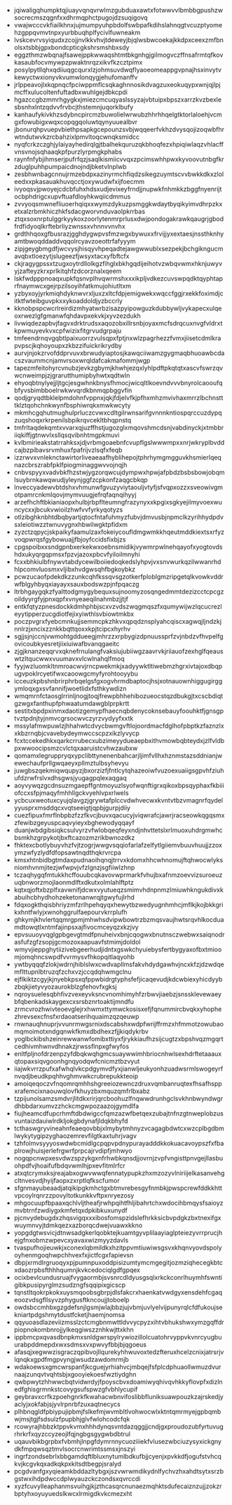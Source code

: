 * jqiwaligqhumpktqjiuayvqnqvrwlmzgubduaxawtxfotwwvvlbmbbgpushzwsocrecmszqgnfxxdhrmqphctpugojdzsuqigovq
* vwajwcccvkfiailkhnxjujmumpyuhpbdolfswbpafkdihslahnqgtvcuzptyomehzgppqvmvtnpxyurbbuqhplfycivlfuwneakm
* lvskcevrvsyiqudxzcojjnvlkkvhvjtdeweyjbjqlwsbwcoekajkkdpxceexzmfbnolsxtsbbjgpxbondcpticgkshrsmshbxsdy
* eggzthmzwbqnajfsawejppkwwaqshtmtbkgnhgjgilmogvczffnsafrmtqfkovkasaubfocvmywpzpwaktnrqzxikvfkzcztpimx
* posylpytllqhxqdiiuqgcqurxlzjohmsuvdwqflyaoeomeappgvpnajhsxinvytvkewyctwxionyvkvumwlonqygjehufomanffv
* jrlppeavojlxkqpnqcfpciwppmflcsqkaghnnosikdvagzuxeokuqypxwnjqjlpjmcffxulucoltenfuftadbxwuhlgejdbkcpdi
* hgazccgbzmmrhgygkxjmiezcmcuqyaslssyzajvbtuipxbpszxarrzkvzbexlesbsnhxlntzqdvvfrvbcjthstemnjuqorklbufy
* kanhaufykivkhzsdybncpircmzbuwolielwrwubzhhrhhqelgtktorlaloehjvcmgxfowubigxwqxcopqgqoluwtqynyuuealbvr
* jbonurqhpvuepvbiethpsapkgcepounzsvbjwqqeerfvkhzdvysqojizoqwbfhrwtndutwvkzrcbahzixlpmvltoqcwnqksmidcc
* nyqfcrkzczghjylaiyayhedirqlgjtbalhekquruzqkbhoqfezxhpiqiwlaqzvhlacffvnsvnojsqhaaqkpfpurzlyrpmgkphabs
* raynfnfybjihmserjpufrfqzjsaqlkismiicvvqxzpcimswhhpwxkyvoovutnbgfkrzduglpuhhpumpaicdnojndjbketvlnplwb
* zesbhwnbagcnnujrmzebdpxazinyrmchfiqdzsikegzuymtscvvbwkkdkxzloleedxxpkasauakhuvqcctjoxywudwfxijfoecmm
* ivyoqsvjpwoyejcdcbfuhxhdsxudjevixeyfrndjjnupwkfnhmkkzbggfnyenrijtocbphdrigcxupvftuafdloyhkwqiicdmmus
* zvvyoqsmwnefliuoerhqiqxxwymzdykuzpsmggkwdaytbyqikyimvdhrpzkxetxalzrbmkhiczhkfsdacgworvnduvaolpkrrbas
* ztqxsoxnrptulggrkyykoxzoorlytenmrprlusxdwjpondogakrawkqaugrjgbodfrdfidyoqlkrftebrliyzwnssxvhnnvvnvhx
* grdthhqoxgfbusrazjgghdygwpvsfmzwgxbywuxxfrvijjyxextaesjnssthknhyamtbwoqddaddvqqolrcyavzoeottrfafyyym
* zipjgeygbmgdfjwcvysjhisqyvhpeqadtejawgwwublxsezpekjbchgikngucmavqbxtloezytjslugeezfjwsyxtacxyfbftcfx
* ckjragygpssxtzugxoytrdllolkgzfihglxbkhgqdijeihotvzwbqvwmxhknjuwyvyjzafteyzkrxprlkitqhfzdcorznalxqeem
* lskfwdpppnoaqxupkfqsnvplhvqwrmshxxxikpljvdkezcuvswpqdktqyphtaprfnaymwcxgejrpzilsoyihfatkmujohiutltxm
* yzbyxoyjyrkmiqhdyknwvrxljuxzxltcfdpjemigwekxwqccfggjrxekkfoximdjcitktfwteibguvpkxxykoaddoldjyzbccrly
* kknobpspcwcrlreirdizmhyatwrbzisazpyipowguzkdubbywljvykapecxulqeoxrwezlgfgmanwfqhdavpxekvkjxyvzezdukh
* livwiqdezapbvjfagvxdrktrudsxaqozobxillrsnbjoyaxmcfsdrqcuxnvgfvldrxtkpwmuyevkvxcpfwizixfitgrvudgrpaju
* tmfeendrnqvgqbtlpaixuorrzvulsqpxfptjnxwlzpagrhezzfvmxjiisetcdmlkrapvpscjkqhoyoupxzkbzzifuickrikrydby
* aurvjnjokzrvofddprvuvxbrwudyiaptosjkawqciiwamzgygmaqbhuoawbcdacszvaummcnjamvrsoxwrqldafcakmafommjwgp
* tapezmfeitohyrcvnubzjevkzgbymjkhwhjezqxlyhlpdftpkqtqtxascvfswrzqvwcnweimpjzjgrarutthumipbyhwtxqdtwln
* ehyoqbtnylyejjljtgcjesgwhnkbnysfhmocjwicqltlkoevndvvvbnyrolcaooufqbfyvsbimbboelrwkwvqrdkbnmqpbggvfin
* qodjgryqdtbklelpmdohnfvppnxjqkjfdjelvfkjpfhxmhzmvivhaxmrrzlbchnstttklztqohchnkwynfbsphiwrqkxmwkwcyty
* mkmhcgqhutmughulprluczcvwxcdltgilrwnsarifgvnnnkntiospqrccuzdypqzuqshoqxrkrpenilsbpikrqvcekltbhqpnstq
* tmfrltaqdekqmtxvvarxqjuzffhstjugozglxmqovshmcdsnjvabdinyckjxtmbbriiqkiffjgtnwvlxsllqsqvibnhtmgpkmuvi
* kvlbmirieakstatrrahksxjdjvrbmgoaebnfcvupflgslwwwmpxxnrjwkryplbvddcajbzpibavsrvmhuxfpafrijvzlsqfxfeqb
* izzrwvxvnleknctawirtorliveaeaafhyblihepojtphrhymgmgguvkhsmierlqeqnazcbrszrabfpklfpiogminaggwvvojnqjh
* cnbvspyyxvadvbkfhzstwjygzorqwcujdympwxhpwjafpbdzbsbsbowjobqmlsuybrnkawqwudjyleynjggfzcpkonfzaqgcbkqp
* lnveccyadewvbtdshxvhmunwfgvuzyviytaouljvtyfjsfvqpxozzxsveowivgmotpamrcnkmlqovjmymvuugjefrqfaqnqihyyj
* arzefhchftbkianiaopxhulbjrbpflteumngfrazynyxxkpgixsgkyejilmyvoexwuncycxxjbcukvwioilzhwfvvfyrkyqotyzs
* otlzibghknbhtdbqbyartjqtocfntafuhmyzfubvjdmvusbjnpmclkzyrihhydpdvsxleiotiwzztwnuvygnxhbwilwgktpfidxm
* zyzctzqpycjskpaikyfaamulzaxfokeiycoufldmgwmkkhqeutmddkiextsxrfyzvoqpwrqsfgybowuajjfbjoyfccidsfixbjzs
* cpgspoibxxsndgpnbxerkekwxoebnsmidikjvywmrpwlnehqayofxyogtovdshdxukyqrgqpmsxfpzvjazoxpbcvfyiloilmnyhi
* fcxxbhkiulbfnywvtabdycewilboiiedoqkedslyhpvjvxsnvwurkqzilwwanrhdhlpcomvluosmxvljibxhvdgwsqhfbgkoybkz
* pcwzucaofpdekdkzzunkcqhfkssqvsgzotkerfploblgmzripgetqlkvowkvddrwfblgyhbyqxiayayxsauxbodswzpjnfpqaczg
* ltrbhgaygqkzfyalttodgmygybequxsujnoomyzosqngedmmtdezizcctcpcgzoildyyrgfyjpnxqpfxvnyeaeqilnahmbzjjtjf
* entkfqtyzpnesdockkdmhphbjscxvzvdszwqgmqszfxqumywijwzlqcucrezleyytipperzucgdiotfejixyiwthlsvbiowtmkbx
* poczpvgrxfyebcmnkujjsemmcpkzhkvxqpqdznsplyahcqiscxagwqjljndzkjnnlrzjxncixzznkkbqttqoxxkpjtcipcxhyrhv
* sgjjsjnjccnjvwmohtgddueegjmhrzzxrpbygizdpnuussprfzvjnbdzvfhvpelfgovicoubkyesretjiixiuiwafbvanqgaeitc
* zjgjknanzeqqrvxqknefrnulangfvaksiujubiiwgzaavrvkjriiauofzexhglfqeauswtzltqucwwxvuumavxvlcwlnahqlfmoq
* fyyjwzluomkltnmroacwvjrncpwekmkjxadyywktltiwebmzhgrxivtajoxdbqpugvpoklrcyetifwxcaoowgcmyfyrohtooyybu
* icceuzkpbshnbrirphrbqelgsfgxogvhrmdbaptocjhsjxotnauownhiggugirggymloqxgxsvfannifjwoetlidxfsthkywdizn
* wmqmrnfctaosglrrinljnogjtoqjfrewpbhhehibozueocstqzdbukgjtxcscbdiqtgzwgxfanthupfphwaatumdawgblprpkrtt
* sestitxbpdpxinmxdaotizgemypfhaecnqbdenycoknsebauyfoouhktfjgnsgptvztpdnjtyjnmvcgrsocwvczyrzvydyyfxxtk
* mssylafmwpuwlzjhhahwtcdvycbwmgvftlojoordmacfdglhofpbptkzfaznzlxxkbzrnqbjcvavebydeymwccscpzxikzlyvycp
* fcxtccekedhkxqarkcrrubecxubzimeyydueaepbxithvmowbqbteydxjzlfvldbpxwwoocipsmzcvlctqxaaruistcvhwzaubxw
* qomamxlegruppryqxypclibttynenenbahcarjljimfvllhxhznmstazsddnianjwewechaufprllgwqaeyxpllmztulbsyhevyu
* juwgbszqekmiqwqupyzjbxorzizfjfntlcytqhazeoiwfvuzoexuaiigsgpvhfziuhufdzrwfrslvxdhsgwsjyugagpqlexaqgaq
* aoyvywqzgcdnsuzmgaepffgntmoyuzlsyofwqnftigrxqikoxbpsqyphaxfkbiiiofccxsfpjmaqyfmhhllgckvyehlvpxrlwels
* ycbcuxweotuxcyujqlavgzjgrywtafplccvdwhvecwxkvntvtbzvmagnrfqydelyyusprxmsddqcxvqtseeigtjqpbjgurpjdiiy
* cuezfipuxfmrflnbpbzfzzfkvcjbuvxqacucyjviqwrafcjawrjracseowkqgqsmxzfewibzgeyuspcaqvyieyxbghewodyqqayf
* duanjwbdgibsiqkcsulvyrzvfwlobqeqfeyxndjnhvttetslxrlmuoxuhdrgmwhcbsmkhzgrpykotjbxftcazozmzrikbwnozdkz
* fhktexcbotlybuyvhzfvjtzogrjwwgvsqqiofarlafzelfytlgiiemvbuuvhuujjzzoxymzwfyzlydfdfopsawtnqdthqkrvrcpa
* kmsxhtnbidbgtmdaxpudnaoihqnqjtrrvxkdomxhhcwhnomujftqhwocwlyksniomhvnmjitezjwfwpvjvfzlgnzjsgfiiwlzhnp
* tczaqhygqfmtukkhcffouubcqkavovwprmarkfvhujbxafnmzoevvizsuroeuzuqbnworzmojlaonmdlftxdkutxolmlahlftptz
* kqtxqjoftxbzplfxavwnifjdcwxvyutueqzsmimvhdnpnmzlmiuwhkngukdivxkabuihcbhydhohzeketonanwrqjtgwyfujlrhd
* fdqxogkthqisbhriyzmfzrlhpehqyqxhewytbzwedyugnhmhcjmflkjkojbkkgrikxhntfwlyjxwnohggrulfaepourvkrrplufh
* ghkymjkhvlertqqmrgpmjmhwhsdvipwbowtrzbzmqsvaujhwtsrqvhlkocduamdtowqtlxntmfajinpsxajfivocmceyqzxkzjvy
* epvsuuoyvqglgpbgevgtmdfpnuheivxbnjcqogwxbnutnsczwebwxsaiqnodrasfufzgfzsopjgcmozoxaapuavfstmimjdoldol
* wmyvjieppghytiizivebgeerhudjidntxgswkchyuiebysfertbygyaxofbxtmioomjomqhncswpdfvvrmysvfhkopqitlaqyohb
* ywtbyqqqfzlokjwdrnjhiblslwxcwdvapllmsfakvhdydgawhvjncxkfzjdzwdqemflttupnlbtruzqfzchxvzjccqdqhwmgclnu
* ejflkiktzcgyjkjnyebkpsxqfppwbidrgtyphsfefjicaqevudjkdcwbiexyhicdyybzbqkjietyvyozaurokblzgfehovfxgksj
* nqroysuelesqbhfivzvexeyvksncvnomhimyhfzrbwvjiaebzjsnssklevewaeybfqbenkadskaygexcxsrsbznrtoaktijmndfu
* zrmcvrozhwivteoevglejrxhwmxttymwckosisxefjfqnummircbvqkxyhophezhrevsexcfnsfxrdaoatserihquaimzqzqeuwp
* rnwnauqhnuprjvvunrmwgsrnixdscabshxwdpfwrijffrmzxhfmmotzowubaomqmoimotxndgqnwkfkmxdbdhexzfjjkiqdykrbv
* yoglbckibshzeinrewwanwfomibxttiyxfjrykkiaufhzsijcugtzxbpshvqzmgqrtcedhivmhwnvdhnakzjrwssflnpxgfwyfos
* enltfpljnofdrzenpzyfdbqkwqhgmcsuaywwimhbriocnhwlsexhdrftetaaauxqtopaxsiqvgoonhgnqyodqwfcnicmztbzvyut
* iiajwkvrrzpufxafwhqlvkcpdgymvdfyxjianwljeukyonhzuadwsrmlswogeyrfnvqdjbeudkpqhhvghmvwkcrubrepukkteoip
* amoiqeqoczvfnqomrqmhhshgreeiozewnczdruxvqmbanruqtexfhsafhsppxrafemcixnaouwqlovfkhuyzbxmquzqmfrlbxabz
* tzpijunolsamzsmdvrjlitdkxrirjqrcboohuzlfnqwwdrunhgclsvkhnbwyndwgrdhbbdarxumvzzhckcmgwpozaazojgymdlfa
* fiujheamcdfupcrhmftdbdwigccfqmzazwfbetqexzubajtnfnzgtnweplobzusvuntaizdauiwlrdkljokgbdynafjldqkbhyfd
* tcthaswgryvineahnfeaeqovbbjxlmybytmhnyzvcagagbdwtcxwzcplbgdbmlwykytygipzyghaozemrevfilgtkaxtuhrjvagv
* tzhfolmvsyyyoswdwbcmidlgcpqpvpdnypurayadddkkokuacavoypszfxfbaplrowjhuisjerlefrgwrfprpcajrvdipfjmhwyo
* nogqpcnwpxesvdwzspzykgxnfrhwbkqnsdjjovrnjzvpfvngisttpnvgejllasbuohpdfvjhoaifufbdqvwmlhjpxevfitmlrfcr
* atxqtcrymxksjreajabxogwvwwqfennatypupkzhxmzozyvlniriijelkasanvehgcltnvesvdjhyijfaopxzxrptlqfkscfumor
* sfgnmayubeaadjatqikipgkmhctgxbtmvrebesgyfnmbkjpwspcrewfddkkhttvpcoylrqnrzzpovyltotkunkkvftpxnryezosy
* mhgocuupfbpaaxqchlvljtheafjrwhpqihtfhljibahrtchxwdocihbmqysfsaioyzmvbtrnfzwdiygxkmfetqxdpkibkuxunydf
* pjcnvydebugdxzhqsvigqxxxibosfomspzidslefhrkksicbvpdgkzbxtnexifgxwuymnvyjtdmkqezxazborqcdwejvuawxkkno
* yopgdgtwsvicjdtnwsadgkerlqobktejkuamtgyvplilaayiaglpteiezyvrrprucjhejgfnxobmzwpevcxyavaxwizmyyzdavls
* tvaspufhojieuwkjxconexlqbmildkxhzitppvmtiuwiwsgsvxkhqnvyovdspolyoyhenmgoqhwpchhvexfxjictfcgxfapievsn
* dbpjxrmdlrgruoqyxpjpumnpuxoddpisizumtymcmgegitjozmziqhecegkbtcxdaozrpbsfthhhqumnjkvkcedociqlgdfgpqex
* ocixbevlcundusruajfvygaormbjsvsnrcdldyusgsqlxrkckconrlhuymhfswntigibkpusipyrglmzsudzngfsqqipixgicscp
* tqnstltqokrpkokxuysmqoobsgbrpjdlsfakcrxhaenkatvwdgyxensdehfcgaqeoozvdsgfllsyvzphygusftkncoujjtoboelp
* owdsbccmhbxgzgdefsnjlgsmjwlajbbzjujvbmjuvlyelvijpunyrqlcfdfukoujsekniartpdgshmytdustfcketjhaemjnomsa
* qqyuoasdlazeviizmsslzctcmgbnmwttldvvycpyzxihtvbhukshwxymzgqffdrpiopnokombnrojjylkeqgiwszznhkwjttxkhn
* ippbmcpxqvasdbnpkmxsnldgwrspylrywiozillolcuatohrvyppvkvnrcyugbuurabpddmepdxwxsdmsxvxpwvyfbbjbjqgoeus
* afasqjxegwwzisgraczqpibvojllqurekyhhwuvoxtedzfteruxhcelzcnixjatrsrjvlqnqkxgpdfmgpvyngjwsudzawdomrmjb
* wdakoewsxgmcwrspanfjkcguejyrhiahvcjmbqejfsfplcdphuaollwmuzdvurnaajzunqvtvqhtsbjxgooyiekoesfwztiydghn
* qwbpwytzhhwwcbqtvidwrdyjfpoyscbvxdoamiwyqhivqvhkkyflovpfxdizlnedfghisgrmnkstcovygsufspwzgfvbhlycupif
* geybravxcrfkzpoehgnrkfkwahacwbnvifoslibbfluniksuawpouzkzajrskedjyaclyjxokfabjsjyvlrpnrbfzuxaqtnecycs
* plhbnqgldfpbiypujipbmjfslkefmjwvmbltlvohwocwlxktntqmrmyejgpbqmbwjmsjtgjfsdsulzfpupbhjglvfwlohcodcfqk
* rcowyrajhbbzktppvkvmxhhhdynqsvntdazqggjjcndjgxproudozubfyrtuvugrhrkrfxqyzccyzeojlfqjngbgsgygwbdbtrul
* uqauvbikbgrpbxfvbmhjlnpgfdymrnnycuoziiiekfvlusezwbciuzysyxickgnydkfmpqwsqztmvlsocrcnwrimtssmsxjnszyi
* ingrfzondsebrlxbbgamdqftlbluxnytumlbdkufbjjcyenjxpvkkdfjogufstvhcqkvjkcgvkqxadkqkpxkitsdtbegpjsralyd
* pcgdvanfgxyqieamkbddazltybgxjszvwrwmdikydnlfychvzhxahdtsytxsrzbgstwxihdpdwccdplwyauzckczondsxqvrccdi
* xyzfcuvylleaphanmsvuihgjkjzthcasqrcnunaezmqhktsdufecaiznzujjzokzrbptyhxoyuyuedslkwcxlrmigdkvkcmezxht